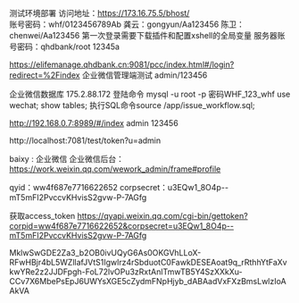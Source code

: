 

测试环境部署
访问地址：https://173.16.75.5/bhost/  
账号密码：whf/0123456789Ab 龚云：gongyun/Aa123456 陈卫：chenwei/Aa123456
第一次登录需要下载插件和配置xshell的全局变量
服务器账号密码：qhdbank/root  12345a


https://elifemanage.qhdbank.cn:9081/pcc/index.html#/login?redirect=%2Findex
企业微信管理端测试 admin/123456


企业微信数据库
175.2.88.172
登陆命令
mysql -u root -p
密码WHF_123_whf
use wechat;
show tables;
执行SQL命令source /app/issue_workflow.sql;



http://192.168.0.7:8989/#/index
admin
123456



http://localhost:7081/test/token?u=admin







baixy : 企业微信
企业微信后台：
https://work.weixin.qq.com/wework_admin/frame#profile

qyid：ww4f687e7716622652
corpsecret：u3EQw1_8O4p--mT5mFI2PvccvKHvisS2gvw-P-7AGfg

获取access_token
https://qyapi.weixin.qq.com/cgi-bin/gettoken?corpid=ww4f687e7716622652&corpsecret=u3EQw1_8O4p--mT5mFI2PvccvKHvisS2gvw-P-7AGfg

MklwSwGDE2Za3_b2OB0ivUQyG6As0OKGVhLLoX-RFwHBjr4bL5WZllafJVtS1Igwlrz4rSbduotC0FawkDESEAoat9q_rRthhYtFaXvkwYRe2z2JJDFpgh-FoL72lvOPu3zRxtAnlTmwTB5Y4SzXXkXu-CCv7X6MbePsEpJ6UWYsXGE5cZydmFNpHjyb_dABAadVxFXzBmsLwlzIoAAkVA


